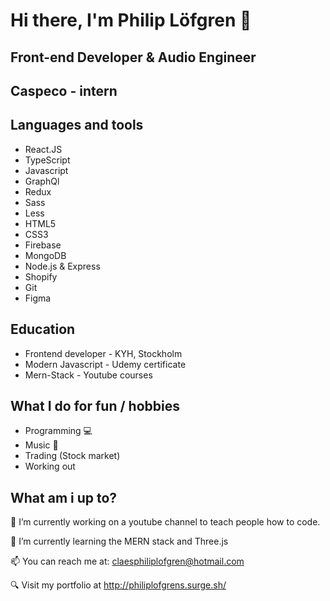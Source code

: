# Hi there, I'm Philip Löfgren 👋

## Front-end Developer & Audio Engineer  
## Caspeco - intern

## Languages and tools
- React.JS
- TypeScript
- Javascript
- GraphQl
- Redux
- Sass
- Less
- HTML5
- CSS3
- Firebase
- MongoDB
- Node.js & Express
- Shopify
- Git
- Figma

## Education
- Frontend developer - KYH, Stockholm
- Modern Javascript - Udemy certificate
- Mern-Stack - Youtube courses

## What I do for fun / hobbies
- Programming 💻
- Music 🎸
- Trading (Stock market)
- Working out

## What am i up to?

🔭 I’m currently working on a youtube channel to teach people how to code. 

🌱 I’m currently learning the MERN stack and Three.js

📫 You can reach me at: claesphiliplofgren@hotmail.com

🔍 Visit my portfolio at http://philiplofgrens.surge.sh/
